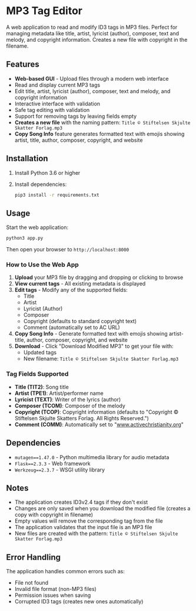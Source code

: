 # MP3 Tag Editor

A web application to read and modify ID3 tags in MP3 files. Perfect for managing metadata like title, artist, lyricist (author), composer, text and melody, and copyright information. Creates a new file with copyright in the filename.

## Features

- **Web-based GUI** - Upload files through a modern web interface
- Read and display current MP3 tags
- Edit title, artist, lyricist (author), composer, text and melody, and copyright information
- Interactive interface with validation
- Safe tag editing with validation
- Support for removing tags by leaving fields empty
- **Creates a new file** with the naming pattern: `Title ©️ Stiftelsen Skjulte Skatter Forlag.mp3`
- **Copy Song Info** feature generates formatted text with emojis showing artist, title, author, composer, copyright, and website

## Installation

1. Install Python 3.6 or higher
2. Install dependencies:

   ```bash
   pip3 install -r requirements.txt
   ```

## Usage

Start the web application:

```bash
python3 app.py
```

Then open your browser to `http://localhost:8000`

### How to Use the Web App

1. **Upload** your MP3 file by dragging and dropping or clicking to browse
2. **View current tags** - All existing metadata is displayed
3. **Edit tags** - Modify any of the supported fields:
   - Title
   - Artist
   - Lyricist (Author)
   - Composer
   - Copyright (defaults to standard copyright text)
   - Comment (automatically set to AC URL)
4. **Copy Song Info** - Generate formatted text with emojis showing artist-title, author, composer, copyright, and website
5. **Download** - Click "Download Modified MP3" to get your file with:
   - Updated tags
   - New filename: `Title ©️ Stiftelsen Skjulte Skatter Forlag.mp3`

### Tag Fields Supported

- **Title (TIT2)**: Song title
- **Artist (TPE1)**: Artist/performer name
- **Lyricist (TEXT)**: Writer of the lyrics (author)
- **Composer (TCOM)**: Composer of the melody
- **Copyright (TCOP)**: Copyright information (defaults to "Copyright © Stiftelsen Skjulte Skatters Forlag. All Rights Reserved.")
- **Comment (COMM)**: Automatically set to "www.activechristianity.org"

## Dependencies

- `mutagen==1.47.0` - Python multimedia library for audio metadata
- `Flask==2.3.3` - Web framework
- `Werkzeug==2.3.7` - WSGI utility library

## Notes

- The application creates ID3v2.4 tags if they don't exist
- Changes are only saved when you download the modified file (creates a copy with copyright in filename)
- Empty values will remove the corresponding tag from the file
- The application validates that the input file is an MP3 file
- New files are created with the pattern: `Title ©️ Stiftelsen Skjulte Skatter Forlag.mp3`

## Error Handling

The application handles common errors such as:

- File not found
- Invalid file format (non-MP3 files)
- Permission issues when saving
- Corrupted ID3 tags (creates new ones automatically)